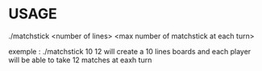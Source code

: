 # USAGE
./matchstick \<number of lines> \<max number of matchstick at each turn>

exemple : ./matchstick 10 12 will create a 10 lines boards and each player will be able to take 12 matches at eaxh turn
